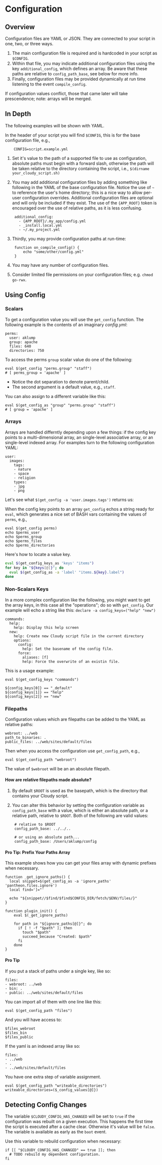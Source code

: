 <!--
id: configuration
tags: usage
-->

# Configuration

## Overview

Configuration files are YAML or JSON. They are connected to your script in one, two, or three ways.

1. The main configuration file is required and is hardcoded in your script as `$CONFIG`.
1. Within that file, you may indicate additional configuration files using the key `additional_config`, which defines an array. Be aware that these paths are relative to `config_path_base`, see below for more info.
1. Finally, configuration files may be provided dynamically at run time listening to the event `compile_config`.

If configuration values conflict, those that came later will take prescendence; note: arrays will be merged.

## In Depth

The following examples will be shown with YAML.

In the header of your script you will find `$CONFIG`, this is for the base configuration file, e.g.,

        CONFIG=script.example.yml

1. Set it's value to the path of a supported file to use as configuration, absolute paths must begin with a forward slash, otherwise the path will be taken relative to the directory containing the script, i.e., `$(dirname your_cloudy_script.sh)`
1. You may add additional configuration files by adding something like following in the YAML of the base configuration file. Notice the use of `~` to reference the user's home directory; this is a nice way to allow per-user configuration overrides. Additional configuration files are optional and will only be included if they exist. The use of the `{APP_ROOT}` token is encouraged over the use of relative paths, as it is less confusing.

        additional_config:
          - {APP_ROOT}/.my_app/config.yml
          - _install.local.yml
          - ~/.my_project.yml

1. Thirdly, you may provide configuration paths at run-time:

        function on_compile_config() {
            echo "some/other/config.yml"
        }

1. You may have any number of configuration files.
1. Consider limited file permissions on your configuration files; e.g. `chmod go-rwx`.

## Using Config

### Scalars

To get a configuration value you will use the `get_config` function. The following example is the contents of an imaginary _config.yml_:

    perms:
      user: aklump
      group: apache
      files: 640
      directories: 750

To access the perms `group` scalar value do one of the following:

    eval $(get_config "perms.group" "staff")
    # [ perms_group = 'apache' ]

* Notice the dot separation to denote parent/child.
* The second argument is a default value, e.g., `staff`.

You can also assign to a different variable like this:

    eval $(get_config_as "group" "perms.group" "staff") 
    # [ group = 'apache' ]

### Arrays

Arrays are handled differntly depending upon a few things: if the config key points to a multi-dimensional array, an single-level associative array, or an single-level indexed array. For examples turn to the following configuration YAML:

    user:
      images:
        tags:
        - nature
        - space
        - religion
        types:
        - jpg
        - png

Let's see what `$(get_config -a 'user.images.tags')` returns us:

When the config key points to an array `get_config` echos a string ready for `eval`, which generates a nice set of BASH vars containing the values of `perms`, e.g.,

    eval $(get_config perms)
    echo $perms_user
    echo $perms_group
    echo $perms_files
    echo $perms_directories

Here's how to locate a value key.

```bash
eval $(get_config_keys_as 'keys' "items")
for key in "${keys[@]}"; do
  eval $(get_config_as -a 'label' "items.${key}.label")
done
```

### Non-Scalars Keys

In a more complex configuration like the following, you might want to get the array keys, in this case all the "operations"; do so with `get_config`. Our example will echo a string like this: `declare -a config_keys=("help" "new")`

    commands:
      help:
        help: Display this help screen
      new:
        help: Create new Cloudy script file in the current directory
        options:
          config:
            help: Set the basename of the config file.
          force:
            aliases: [f]
            help: Force the overwrite of an existin file.

This is a usage example:

    eval $(get_config_keys "commands")
    
    ${config_keys[0]} == "_default"
    ${config_keys[1]} == "help"
    ${config_keys[2]} == "new"

### Filepaths

Configuration values which are filepaths can be added to the YAML as relative paths:

    webroot: ../web
    path_to_binaries: .
    public_files: ../web/sites/default/files

Then when you access the configuration use `get_config_path`, e.g.,

    eval $(get_config_path "webroot")

The value of `$webroot` will be an an absolute filepath.

#### How are relative filepaths made absolute?

1. By default `$ROOT` is used as the basepath, which is the directory that contains your Cloudy script.
1. You can alter this behavior by setting the configuration variable as `config_path_base` with a value, which is either an absolute path, or a relative path, relative to `$ROOT`. Both of the following are valid values:

        # relative to $ROOT
        config_path_base: ../../..
        
        # or using an absolute path...
        config_path_base: /Users/aklump/config

#### Pro Tip: Prefix Your Paths Array

This example shows how you can get your files array with dynamic prefixes when necessary.

```shell
function _get_ignore_paths() {
  local snippet=$(get_config_as -a 'ignore_paths' 'pantheon.files.ignore')
  local find=']="'

  echo "${snippet//$find/$find$CONFIG_DIR/fetch/$ENV/files/}"
}

function plugin_init() {
    eval $(_get_ignore_paths)

    for path in "${ignore_paths[@]}"; do
      if [ ! -f "$path" ]; then
        touch "$path"
        succeed_because "Created: $path"
      fi
    done
}
```

#### Pro Tip

If you put a stack of paths under a single key, like so:

    files:
    - webroot: ../web
    - bin: .
    - public: ../web/sites/default/files

You can import all of them with one line like this:

    eval $(get_config_path "files")

And you will have access to:

    $files_webroot        
    $files_bin        
    $files_public

If the yaml is an indexed array like so:

    files:
    - ../web
    - .
    - ../web/sites/default/files

You have one extra step of variable assignment.

    eval $(get_config_path "writeable_directories")
    writeable_directories=($_config_values[@]})    

## Detecting Config Changes

The variable `$CLOUDY_CONFIG_HAS_CHANGED` will be set to `true` if the configuration was rebuilt on a given execution. This happens the first time the script is executed after a cache clear. Otherwise it's value will be `false`. The variable is available as early as the `boot` event.

Use this variable to rebuild configuration when necessary:

```shell
if [[ "$CLOUDY_CONFIG_HAS_CHANGED" == true ]]; then
  # TODO rebuild my dependent configuration.
fi  
```
